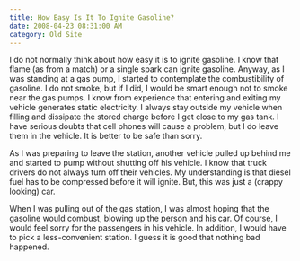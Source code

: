 ```yaml
---
title: How Easy Is It To Ignite Gasoline?
date: 2008-04-23 08:31:00 AM
category: Old Site
---
```


I do not normally think about how easy it is to ignite gasoline. I know that flame (as from a match) or a single spark can ignite gasoline. Anyway, as I was standing at a gas pump, I started to contemplate the combustibility of gasoline. I do not smoke, but if I did, I would be smart enough not to smoke near the gas pumps. I know from experience that entering and exiting my vehicle generates static electricity. I always stay outside my vehicle when filling and dissipate the stored charge before I get close to my gas tank. I have serious doubts that cell phones will cause a problem, but I do leave them in the vehicle. It is better to be safe than sorry.

As I was preparing to leave the station, another vehicle pulled up behind me and started to pump without shutting off his vehicle. I know that truck drivers do not always turn off their vehicles. My understanding is that diesel fuel has to be compressed before it will ignite. But, this was just a (crappy looking) car.

When I was pulling out of the gas station, I was almost hoping that the gasoline would combust, blowing up the person and his car. Of course, I would feel sorry for the passengers in his vehicle. In addition, I would have to pick a less-convenient station. I guess it is good that nothing bad happened.
